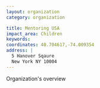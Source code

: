 ```yaml
---
layout: organization
category: organization

title: Mentoring USA
impact_area: Children
keywords: 
coordinates: 40.704617,-74.009354
address: |
  5 Hanover Sqaure
  New York NY 10004
---
```

Organization's overview
